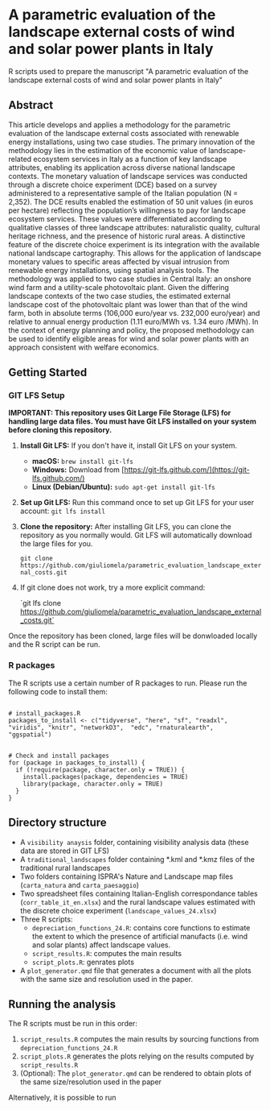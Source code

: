 # A parametric evaluation of the landscape external costs of wind and solar power plants in Italy
R scripts used to prepare the manuscript "A parametric evaluation of the landscape external costs of wind and solar power plants in Italy"

## Abstract

This article develops and applies a methodology for the parametric evaluation of the landscape external costs
associated with renewable energy installations, using two case studies. The primary innovation of the methodology
lies in the estimation of the economic value of landscape-related ecosystem services in Italy as a function of key
landscape attributes, enabling its application across diverse national landscape contexts. The monetary valuation of
landscape services was conducted through a discrete choice experiment (DCE) based on a survey administered to a 
representative sample of the Italian population (N = 2,352). The DCE results enabled the estimation of 50 unit values 
(in euros per hectare) reflecting the population’s willingness to pay for landscape ecosystem services. 
These values were differentiated according to qualitative classes of three landscape attributes: 
naturalistic quality, cultural heritage richness, and the presence of historic rural areas. 
A distinctive feature of the discrete choice experiment is its integration with the available national 
landscape cartography. This allows for the application of landscape monetary values to specific areas affected by 
visual intrusion from renewable energy installations, using spatial analysis tools. The methodology was applied to 
two case studies in Central Italy: an onshore wind farm and a utility-scale photovoltaic plant. Given the differing 
landscape contexts of the two case studies, the estimated external landscape cost of the photovoltaic plant was lower 
than that of the wind farm, both in absolute terms (106,000 euro/year vs. 232,000 euro/year) and relative to annual 
energy production (1.11 euro/MWh vs. 1.34 euro /MWh). In the context of energy planning and policy, the proposed 
methodology can be used to identify eligible areas for wind and solar power plants with an approach consistent with 
welfare economics.

## Getting Started

### GIT LFS Setup

**IMPORTANT: This repository uses Git Large File Storage (LFS) for handling large data files. You must have Git LFS installed on your system before cloning this repository.**

1.  **Install Git LFS:**
    If you don't have it, install Git LFS on your system.

    * **macOS:** `brew install git-lfs`
    * **Windows:** Download from [https://git-lfs.github.com/](https://git-lfs.github.com/)
    * **Linux (Debian/Ubuntu):** `sudo apt-get install git-lfs`

2.  **Set up Git LFS:**
    Run this command once to set up Git LFS for your user account:
    `git lfs install`

3.  **Clone the repository:**
    After installing Git LFS, you can clone the repository as you normally would. Git LFS will automatically download the large files for you.

    `git clone https://github.com/giuliomela/parametric_evaluation_landscape_external_costs.git`
    
4. If git clone does not work, try a more explicit command:

    ´git lfs clone https://github.com/giuliomela/parametric_evaluation_landscape_external_costs.git´
    
Once the repository has been cloned, large files will be donwloaded locally and the R script can be run.

### R packages

The R scripts use a certain number of R packages to run. Please run the following code to install them:

```{r}

# install_packages.R
packages_to_install <- c("tidyverse", "here", "sf", "readxl", "viridis", "knitr", "networkD3",  "edc", "rnaturalearth",
"ggspatial")


# Check and install packages
for (package in packages_to_install) {
  if (!require(package, character.only = TRUE)) {
    install.packages(package, dependencies = TRUE)
    library(package, character.only = TRUE)
  }
}

```

## Directory structure

- A `visibility anaysis` folder, containing visibility analysis data (these data are stored in GIT LFS)
- A `traditional_landscapes` folder containing *.kml and *.kmz files of the traditional rural landscapes
- Two folders containing ISPRA's Nature and Landscape map files (`carta_natura` and `carta_paesaggio`)
- Two spreadsheet files containing Italian-English correspondance tables (`corr_table_it_en.xlsx`) and the rural landscape values estimated
  with the discrete choice experiment (`landscape_values_24.xlsx`)
- Three R scripts:
  - `depreciation_functions_24.R`: contains core functions to estimate the extent to which the presence of artificial
    manufacts (i.e. wind and solar plants) affect landscape values.
  - `script_results.R`: computes the main results
  - `script_plots.R`: genrates plots
- A `plot_generator.qmd` file that generates a document with all the plots with the same size and resolution used in the paper.
  
## Running the analysis

The R scripts must be run in this order:

1. `script_results.R` computes the main results by sourcing functions from `depreciation_functions_24.R`
2. `script_plots.R` generates the plots relying on the results computed by `script_results.R`
3. (Optional): The `plot_generator.qmd` can be rendered to obtain plots of the same size/resolution used in the paper

Alternatively, it is possible to run 

